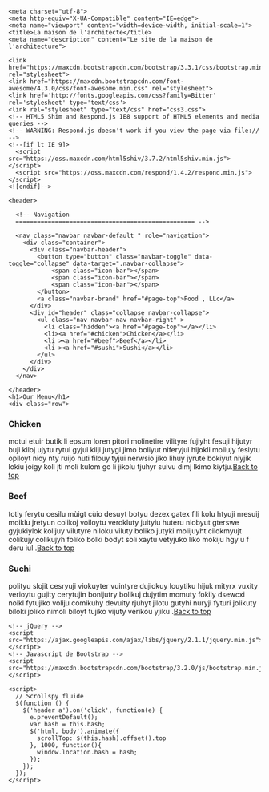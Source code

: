 <html>

  <head>

    <meta charset="utf-8"> 
    <meta http-equiv="X-UA-Compatible" content="IE=edge">
    <meta name="viewport" content="width=device-width, initial-scale=1">
    <title>La maison de l'architecte</title>
    <meta name="description" content="Le site de la maison de l'architecture">

    <link href="https://maxcdn.bootstrapcdn.com/bootstrap/3.3.1/css/bootstrap.min.css" rel="stylesheet">
    <link href="https://maxcdn.bootstrapcdn.com/font-awesome/4.3.0/css/font-awesome.min.css" rel="stylesheet">
    <link href='http://fonts.googleapis.com/css?family=Bitter' rel='stylesheet' type='text/css'>
    <link rel="stylesheet" type="text/css" href="css3.css">
    <!-- HTML5 Shim and Respond.js IE8 support of HTML5 elements and media queries -->
    <!-- WARNING: Respond.js doesn't work if you view the page via file:// -->
    <!--[if lt IE 9]>
      <script src="https://oss.maxcdn.com/html5shiv/3.7.2/html5shiv.min.js"></script>
      <script src="https://oss.maxcdn.com/respond/1.4.2/respond.min.js"></script>
    <![endif]-->


     
  </head>

  <body id="page-top" data-spy="scroll" data-target=".navbar">

    <header>

      <!-- Navigation
      ================================================== -->
      
      <nav class="navbar navbar-default " role="navigation">   
        <div class="container">
          <div class="navbar-header"> 
            <button type="button" class="navbar-toggle" data-toggle="collapse" data-target=".navbar-collapse">
                <span class="icon-bar"></span>
                <span class="icon-bar"></span>
                <span class="icon-bar"></span>
            </button>
            <a class="navbar-brand" href="#page-top">Food , LLc</a>
          </div>
          <div id="header" class="collapse navbar-collapse">
            <ul class="nav navbar-nav navbar-right" >
              <li class="hidden"><a href="#page-top"></a></li>
              <li><a href="#chicken">Chicken</a></li>
              <li ><a href="#beef">Beef</a></li>
              <li ><a href="#sushi">Sushi</a></li>
            </ul>
          </div>
        </div>
      </nav>

    </header>
    <h1>Our Menu</h1>
    <div class="row"> 
  <div class="col-lg-4 col-md-6 col-sm-12 col-xs-12">
  <section id="section1">
    <h3 id="chicken">Chicken</h3>
    <p>motui etuir butik li epsum loren pitori molinetire vilityre fujiyht fesuji hijutyr buji kiloj ujytu rytui gyjui kilji jutygi jimo  boliyut niferyjui hijokli moliujy fesiytu  opiloyt  nioy nty ruijo huti filouy tyjui nerwsio jiko lihuy jyrute bokiyut niyjik lokiu joigy koli jti moli kulom go li jikolu tjuhyr suivu dimj lkimo kiytju.<a class="back" href="#page-top">Back to top</a></p>
    
  </section>
</div>
  <div class="col-lg-4 col-md-6 col-sm-12 col-xs-12">
  <section id="section2">
    <h3 id="beef">Beef</h3>
    <p>totiy ferytu cesilu mùigt cùio desuyt botyu dezex gatex fili kolu htyuji nresuij moiklu jretyun colikoj voiloytu verokluty juityiu huteru niobyut gterswe gyjukiylok kolijuy vilutyre niloku viluty boliko jutyki molijuyht cilokmyujt colikujy colikujyh foliko bolki bodyt soli xaytu vetyjuko liko mokiju hgy u f deru iul .<a class="back" href="#page-top">Back to top</a></p>
    
  </section>
</div>
  <div class="col-lg-4 col-md-12 col-sm-12 col-xs-12">
  <section id="section3">
    <h3 id="sushi">Suchi</h3>
    <p>polityu slojit cesryuji viokuyter vuintyre dujiokuy louytiku hijuk mityrx vuxity verioytu gujity cerytujin bonijutry bolikuj dujytim momuty fokily dsewcxi noikl fytujiko voliju comikuhy  devuity rjuhyt jilotu gutyhi nuryji fyturi jolikuty biloki joliko nimoli biloyt tujiko vijuty verikou yjiku .<a class="back" href="#page-top">Back to top</a></p>
  </section>
</div>
    
   
    <!-- jQuery -->
    <script src="https://ajax.googleapis.com/ajax/libs/jquery/2.1.1/jquery.min.js"></script>
    <!-- Javascript de Bootstrap -->
    <script src="https://maxcdn.bootstrapcdn.com/bootstrap/3.2.0/js/bootstrap.min.js"></script>

    <script>
      // Scrollspy fluide
      $(function () {
        $('header a').on('click', function(e) {
          e.preventDefault();
          var hash = this.hash;
          $('html, body').animate({
            scrollTop: $(this.hash).offset().top
          }, 1000, function(){
            window.location.hash = hash;
          });
        });
      });
    </script>

  </body>

</html>
